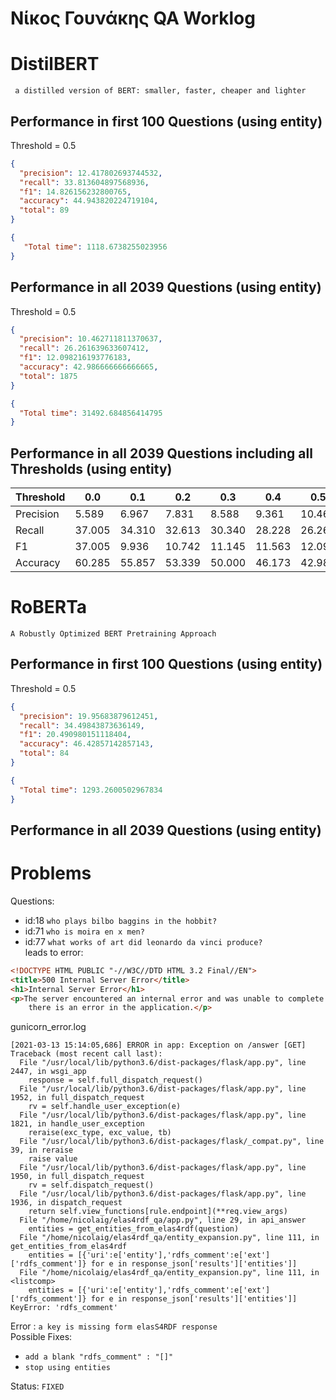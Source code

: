 # Νίκος Γουνάκης QA Worklog

# DistilBERT
` a distilled version of BERT: smaller, faster, cheaper and lighter`

## Performance in first 100 Questions (using entity)
Threshold = 0.5

```json
{
  "precision": 12.417802693744532,
  "recall": 33.813604897568936,
  "f1": 14.826156232800765,
  "accuracy": 44.943820224719104,
  "total": 89
}
```

```json
{
   "Total time": 1118.6738255023956
}
```

## Performance in all 2039 Questions (using entity)
Threshold = 0.5

```json
{
  "precision": 10.462711811370637,
  "recall": 26.261639633607412,
  "f1": 12.098216193776183,
  "accuracy": 42.986666666666665,
  "total": 1875
}
```

```json
{
  "Total time": 31492.684856414795
}
```

## Performance in all 2039 Questions including all Thresholds (using entity)

| Threshold | 0.0    | 0.1    | 0.2    | 0.3    | 0.4    | 0.5    | 0.6    | 0.7    | 0.8    | 0.9    |
| --------- | ------ | ------ | ------ | ------ | ------ | ------ | ------ | ------ | ------ | ------ |
| Precision | 5.589  | 6.967  | 7.831  | 8.588  | 9.361  | 10.462 | 11.278 | 11.843 | 13.291 | 15.375 |
| Recall    | 37.005 | 34.310 | 32.613 | 30.340 | 28.228 | 26.261 | 24.473 | 23.100 | 21.936 | 20.831 |
| F1        | 37.005 | 9.936  | 10.742 | 11.145 | 11.563 | 12.098 | 12.386 | 12.568 | 13.313 | 14.455 |
| Accuracy  | 60.285 | 55.857 | 53.339 | 50.000 | 46.173 | 42.986 | 39.615 | 37.361 | 35.334 | 33.042 |


# RoBERTa
`A Robustly Optimized BERT Pretraining Approach`

## Performance in first 100 Questions (using entity)
Threshold = 0.5
```json
{
  "precision": 19.95683879612451,
  "recall": 34.49843873636149,
  "f1": 20.490980151118404,
  "accuracy": 46.42857142857143,
  "total": 84
}
```
```json
{
  "Total time": 1293.2600502967834
}
```

## Performance in all 2039 Questions (using entity)

# Problems

 Questions: 
 * id:18 `who plays bilbo baggins in the hobbit?`
 * id:71 `who is moira en x men?` 
 * id:77 `what works of art did leonardo da vinci produce?`
 <br>leads to error:
```html
<!DOCTYPE HTML PUBLIC "-//W3C//DTD HTML 3.2 Final//EN">
<title>500 Internal Server Error</title>
<h1>Internal Server Error</h1>
<p>The server encountered an internal error and was unable to complete your request. Either the server is overloaded or
	there is an error in the application.</p>
```
gunicorn_error.log
```
[2021-03-13 15:14:05,686] ERROR in app: Exception on /answer [GET]
Traceback (most recent call last):
  File "/usr/local/lib/python3.6/dist-packages/flask/app.py", line 2447, in wsgi_app
    response = self.full_dispatch_request()
  File "/usr/local/lib/python3.6/dist-packages/flask/app.py", line 1952, in full_dispatch_request
    rv = self.handle_user_exception(e)
  File "/usr/local/lib/python3.6/dist-packages/flask/app.py", line 1821, in handle_user_exception
    reraise(exc_type, exc_value, tb)
  File "/usr/local/lib/python3.6/dist-packages/flask/_compat.py", line 39, in reraise
    raise value
  File "/usr/local/lib/python3.6/dist-packages/flask/app.py", line 1950, in full_dispatch_request
    rv = self.dispatch_request()
  File "/usr/local/lib/python3.6/dist-packages/flask/app.py", line 1936, in dispatch_request
    return self.view_functions[rule.endpoint](**req.view_args)
  File "/home/nicolaig/elas4rdf_qa/app.py", line 29, in api_answer
    entities = get_entities_from_elas4rdf(question)
  File "/home/nicolaig/elas4rdf_qa/entity_expansion.py", line 111, in get_entities_from_elas4rdf
    entities = [{'uri':e['entity'],'rdfs_comment':e['ext']['rdfs_comment']} for e in response_json['results']['entities']]
  File "/home/nicolaig/elas4rdf_qa/entity_expansion.py", line 111, in <listcomp>
    entities = [{'uri':e['entity'],'rdfs_comment':e['ext']['rdfs_comment']} for e in response_json['results']['entities']]
KeyError: 'rdfs_comment'
```

Error : `a key is missing form elasS4RDF response`
<br>
Possible Fixes: 
* `add a blank "rdfs_comment" : "[]"`
* `stop using entities`

Status: `FIXED`
